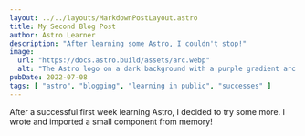 ```yaml
---
layout: ../../layouts/MarkdownPostLayout.astro
title: My Second Blog Post
author: Astro Learner
description: "After learning some Astro, I couldn't stop!"
image:
  url: "https://docs.astro.build/assets/arc.webp"
  alt: "The Astro logo on a dark background with a purple gradient arc."
pubDate: 2022-07-08
tags: [ "astro", "blogging", "learning in public", "successes" ]
---
```

After a successful first week learning Astro, I decided to try some more. I wrote and imported a small component from memory!